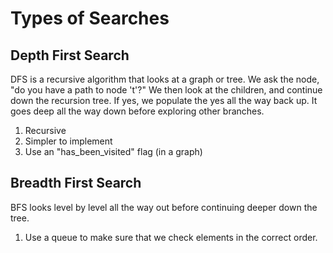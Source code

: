 # Types of Searches

## Depth First Search

DFS is a recursive algorithm that looks at a graph or tree. We ask the node, "do you have a path to node 't'?" We then look at the children, and continue down the recursion tree. If yes, we populate the yes all the way back up. It goes deep all the way down before exploring other branches.

1. Recursive
2. Simpler to implement
3. Use an "has_been_visited" flag (in a graph)

## Breadth First Search

BFS looks level by level all the way out before continuing deeper down the tree.

1. Use a queue to make sure that we check elements in the correct order.
